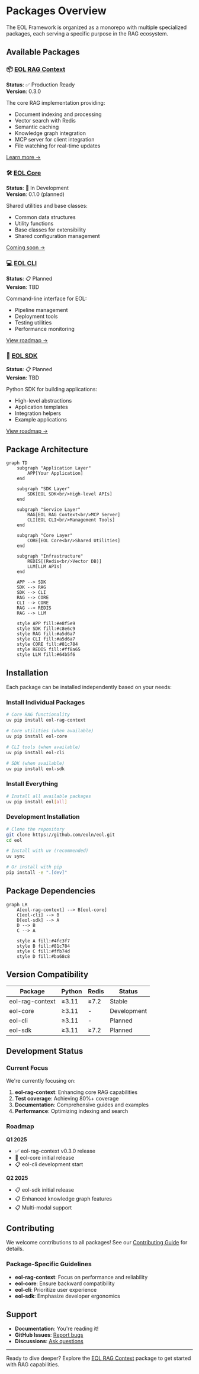 # Packages Overview

The EOL Framework is organized as a monorepo with multiple specialized packages, each serving a specific purpose in the RAG ecosystem.

## Available Packages

### 📦 [EOL RAG Context](eol-rag-context/index.md)

**Status**: ✅ Production Ready  
**Version**: 0.3.0

The core RAG implementation providing:
- Document indexing and processing
- Vector search with Redis
- Semantic caching
- Knowledge graph integration
- MCP server for client integration
- File watching for real-time updates

[Learn more →](eol-rag-context/index.md)

### 🛠 [EOL Core](eol-core/index.md)

**Status**: 🚧 In Development  
**Version**: 0.1.0 (planned)

Shared utilities and base classes:
- Common data structures
- Utility functions
- Base classes for extensibility
- Shared configuration management

[Coming soon →](eol-core/index.md)

### 💻 [EOL CLI](eol-cli/index.md)

**Status**: 📋 Planned  
**Version**: TBD

Command-line interface for EOL:
- Pipeline management
- Deployment tools
- Testing utilities
- Performance monitoring

[View roadmap →](eol-cli/index.md)

### 🔧 [EOL SDK](eol-sdk/index.md)

**Status**: 📋 Planned  
**Version**: TBD

Python SDK for building applications:
- High-level abstractions
- Application templates
- Integration helpers
- Example applications

[View roadmap →](eol-sdk/index.md)

## Package Architecture

```mermaid
graph TD
    subgraph "Application Layer"
        APP[Your Application]
    end
    
    subgraph "SDK Layer"
        SDK[EOL SDK<br/>High-level APIs]
    end
    
    subgraph "Service Layer"
        RAG[EOL RAG Context<br/>MCP Server]
        CLI[EOL CLI<br/>Management Tools]
    end
    
    subgraph "Core Layer"
        CORE[EOL Core<br/>Shared Utilities]
    end
    
    subgraph "Infrastructure"
        REDIS[(Redis<br/>Vector DB)]
        LLM[LLM APIs]
    end
    
    APP --> SDK
    SDK --> RAG
    SDK --> CLI
    RAG --> CORE
    CLI --> CORE
    RAG --> REDIS
    RAG --> LLM
    
    style APP fill:#e8f5e9
    style SDK fill:#c8e6c9
    style RAG fill:#a5d6a7
    style CLI fill:#a5d6a7
    style CORE fill:#81c784
    style REDIS fill:#ff8a65
    style LLM fill:#64b5f6
```

## Installation

Each package can be installed independently based on your needs:

### Install Individual Packages

```bash
# Core RAG functionality
uv pip install eol-rag-context

# Core utilities (when available)
uv pip install eol-core

# CLI tools (when available)
uv pip install eol-cli

# SDK (when available)
uv pip install eol-sdk
```

### Install Everything

```bash
# Install all available packages
uv pip install eol[all]
```

### Development Installation

```bash
# Clone the repository
git clone https://github.com/eoln/eol.git
cd eol

# Install with uv (recommended)
uv sync

# Or install with pip
pip install -e ".[dev]"
```

## Package Dependencies

```mermaid
graph LR
    A[eol-rag-context] --> B[eol-core]
    C[eol-cli] --> B
    D[eol-sdk] --> A
    D --> B
    C --> A
    
    style A fill:#4fc3f7
    style B fill:#81c784
    style C fill:#ffb74d
    style D fill:#ba68c8
```

## Version Compatibility

| Package | Python | Redis | Status |
|---------|--------|-------|--------|
| eol-rag-context | ≥3.11 | ≥7.2 | Stable |
| eol-core | ≥3.11 | - | Development |
| eol-cli | ≥3.11 | - | Planned |
| eol-sdk | ≥3.11 | ≥7.2 | Planned |

## Development Status

### Current Focus

We're currently focusing on:
1. **eol-rag-context**: Enhancing core RAG capabilities
2. **Test coverage**: Achieving 80%+ coverage
3. **Documentation**: Comprehensive guides and examples
4. **Performance**: Optimizing indexing and search

### Roadmap

**Q1 2025**
- ✅ eol-rag-context v0.3.0 release
- 🚧 eol-core initial release
- 📋 eol-cli development start

**Q2 2025**
- 📋 eol-sdk initial release
- 📋 Enhanced knowledge graph features
- 📋 Multi-modal support

## Contributing

We welcome contributions to all packages! See our [Contributing Guide](../development/contributing.md) for details.

### Package-Specific Guidelines

- **eol-rag-context**: Focus on performance and reliability
- **eol-core**: Ensure backward compatibility
- **eol-cli**: Prioritize user experience
- **eol-sdk**: Emphasize developer ergonomics

## Support

- **Documentation**: You're reading it!
- **GitHub Issues**: [Report bugs](https://github.com/eoln/eol/issues)
- **Discussions**: [Ask questions](https://github.com/eoln/eol/discussions)

---

Ready to dive deeper? Explore the [EOL RAG Context](eol-rag-context/index.md) package to get started with RAG capabilities.